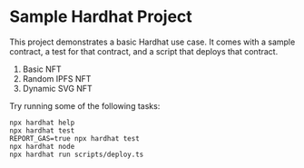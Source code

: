 # Sample Hardhat Project

This project demonstrates a basic Hardhat use case. It comes with a sample contract, a test for that contract, and a script that deploys that contract.

1. Basic NFT
2. Random IPFS NFT
3. Dynamic SVG NFT

Try running some of the following tasks:

```shell
npx hardhat help
npx hardhat test
REPORT_GAS=true npx hardhat test
npx hardhat node
npx hardhat run scripts/deploy.ts
```
